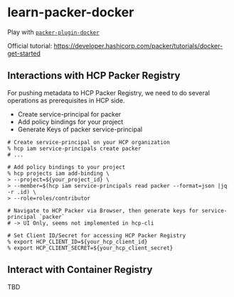 # learn-packer-docker
Play with [`packer-plugin-docker`](https://github.com/hashicorp/packer-plugin-docker)

Official tutorial: <https://developer.hashicorp.com/packer/tutorials/docker-get-started>

## Interactions with HCP Packer Registry
For pushing metadata to HCP Packer Registry, we need to do several operations as prerequisites in HCP side.
- Create service-principal for packer
- Add policy bindings for your project
- Generate Keys of packer service-principal

```shell
# Create service-principal on your HCP organization
% hcp iam service-principals create packer
# ...

# Add policy bindings to your project
% hcp projects iam add-binding \
> --project=${your_project_id} \
> --member=$(hcp iam service-principals read packer --format=json |jq -r .id) \
> --role=roles/contributor

# Navigate to HCP Packer via Browser, then generate keys for service-principal `packer`
# -> UI Only, seems not implemented in hcp-cli

# Set Client ID/Secret for accessing HCP Packer Registry
% export HCP_CLIENT_ID=${your_hcp_client_id}
% export HCP_CLIENT_SECRET=${your_hcp_client_secret}
```

## Interact with Container Registry
TBD
